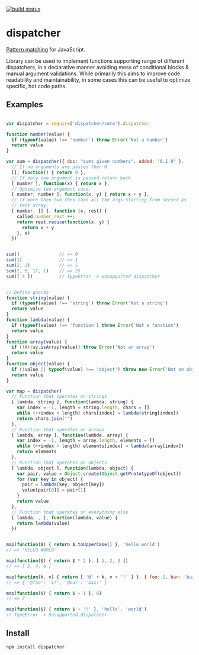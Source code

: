 [![build status](https://secure.travis-ci.org/Gozala/dispatcher.png)](http://travis-ci.org/Gozala/dispatcher)
# dispatcher #

[Pattern matching] for JavaScript.

Library can be used to implement functions supporting range of different
dispatchers, in a declarative manner avoiding mess of conditional blocks &
manual argument validations. While primarily this aims to improve code
readability and maintainability, in some cases this can be useful to optimize
specific, hot code paths.


## Examples ##

```js

var dispatcher = require('dispatcher/core').dispatcher

function number(value) {
  if (typeof(value) !== 'number') throw Error('Not a number')
  return value
}

var sum = dispatcher({ doc: "sums given numbers", added: "0.1.0" },
  // If no arguments are passed then 0.
  [], function() { return 0 },
  // If only one argument is passed return back.
  [ number ], function(x) { return x },
  // Optimize two argument case.
  [ number, number ], function(x, y) { return x + y },
  // If more then two then take all the args starting from second as
  // rest array.
  [ number, [] ], function (x, rest) {
    called.number_rest ++;
    return rest.reduce(function(x, y) {
      return x + y
    }, x)
  })


sum()               // => 0
sum(1)              // => 1
sum(2, 3)           // => 5
sum(2, 5, 17, 1)    // => 25
sum([ 4 ])          // TypeError -> Unsupported dispatcher


// Define guards
function string(value) {
  if (typeof(value) !== 'string') throw Error('Not a string')
  return value
}
function lambda(value) {
  if (typeof(value) !== 'function') throw Error('Not a function')
  return value
}
function array(value) {
  if (!Array.isArray(value)) throw Error('Not an array')
  return value
}
function object(value) {
  if (!value || typeof(value) !== 'object') throw new Error('Not an object')
  return value
}

var map = dispatcher(
  // Function that operates on strings
  [ lambda, string ], function(lambda, string) {
    var index = -1, length = string.length, chars = []
    while (++index < length) chars[index] = lambda(string[index])
    return chars.join('')
  },
  // Function that operates on arrays
  [ lambda, array ], function(lambda, array) {
    var index = -1, length = array.length, elements = []
    while (++index < length) elements[index] = lambda(array[index])
    return elements
  },
  // Function that operates on objects
  [ lambda, object ], function(lambda, object) {
    var pair, value = Object.create(Object.getPrototypeOf(object))
    for (var key in object) {
      pair = lambda(key, object[key])
      value[pair[0]] = pair[1]
    }
    return value
  },
  // Function that operates on everything else
  [ lambda, , ], function(lambda, value) {
    return lambda(value)
  })


map(function($) { return $.toUpperCase() }, 'hello world')
// => 'HELLO WORLD'

map(function($) { return $ * 2 }, [ 1, 2, 3 ])
// => [ 2, 4, 6 ]

map(function(k, v) { return [ '@' + k, v + '!' ] }, { foo: 1, bar: 'baz' })
// => { '@foo': '1!', '@bar': 'baz!' }

map(function($) { return $ + 1 }, 6)
// => 7

map(function($) { return $ + '!' }, 'hello', 'world')
// TypeError -> Unsupported dispatcher
```

## Install ##

    npm install dispatcher

[Pattern matching]:http://en.wikipedia.org/wiki/Pattern_matching
